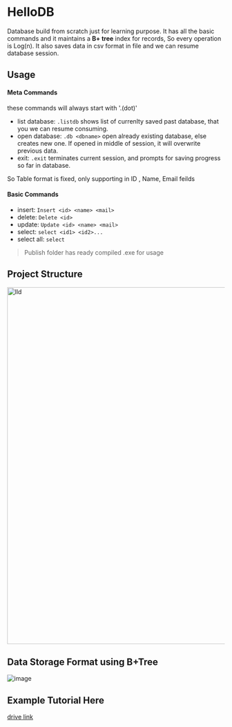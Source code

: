 
# HelloDB
Database build from scratch just for learning purpose. It has all the basic commands and it maintains a **B+ tree** index for records, So every operation is Log(n). It also saves data in csv format in file and we can resume database session.

## Usage
#### Meta Commands
these commands will always start with '.(dot)'
- list database: `.listdb` shows list of currenlty saved past database, that you we can resume consuming.
- open database: `.db <dbname>` open already existing database, else creates new one. If opened in middle of session, it will overwrite previous data.
- exit: `.exit` terminates current session, and prompts for saving progress so far in database.

So Table format is fixed, only supporting in  ID <unique>, Name, Email feilds

#### Basic Commands
- insert: `Insert <id> <name> <mail>`
- delete: `Delete <id>`
- update: `Update <id> <name> <mail>`
- select: `select <id1> <id2>...`
- select all: `select`

> Publish folder has ready compiled .exe for usage

## Project Structure

<img width="827" alt="lld" src="https://github.com/user-attachments/assets/70988039-4061-43c2-bc70-2aeae9810890">

## Data Storage Format using B+Tree

![image](https://github.com/user-attachments/assets/252aebd1-5662-402a-a0c4-79bd885ce9c1)


## Example Tutorial Here

[drive link](https://drive.google.com/file/d/1PzDCXHcyOyOZt3hMduNyJfTOtoMAS6Sl/view?usp=sharing)
